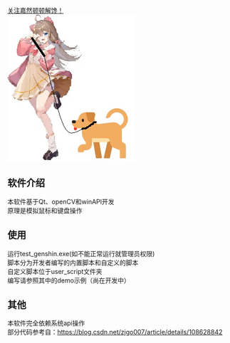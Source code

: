 <a href="https://asoulwiki.com/member/diana/">关注嘉然顿顿解馋！</a><br/>
<img src="./config/disc/diana.jpg" alt="master!"><br/>
## 软件介绍
本软件基于Qt、openCV和winAPI开发<br/>
原理是模拟鼠标和键盘操作<br/>
## 使用
运行test_genshin.exe(如不能正常运行就管理员权限)<br/>
脚本分为开发者编写的内置脚本和自定义的脚本<br/>
自定义脚本位于user_script文件夹<br/>
编写请参照其中的demo示例（尚在开发中）<br/>
## 其他
本软件完全依赖系统api操作<br/>
部分代码参考自：https://blog.csdn.net/zjgo007/article/details/108628842<br/>
